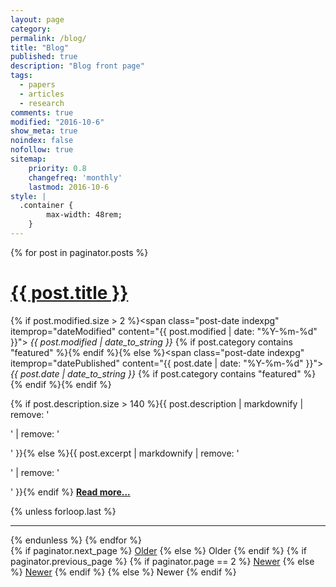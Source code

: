 ```yaml
---
layout: page
category: 
permalink: /blog/
title: "Blog"
published: true
description: "Blog front page"
tags:
  - papers
  - articles
  - research
comments: true
modified: "2016-10-6"
show_meta: true
noindex: false
nofollow: true
sitemap:
    priority: 0.8
    changefreq: 'monthly'
    lastmod: 2016-10-6
style: |
  .container {
        max-width: 48rem;
    } 
---
```


<div class="posts">
  {% for post in paginator.posts %}
  <div class="post">
    <h1 class="post-title">
      <a href="{{ site.url }}{{ post.url }}">
        {{ post.title }}
      </a>
    </h1>

  {% if post.modified.size > 2 %}<span class="post-date indexpg" itemprop="dateModified" content="{{ post.modified | date: "%Y-%m-%d" }}"><i class="fa fa-edit" title="Last updated"> {{ post.modified | date_to_string }}</i> {% if post.category contains "featured" %}<a href="{{ site.url }}/featured" title="Featured posts"><i class="fa fa-paperclip" title="Featured" class="social-icons"></i></a>{% endif %}</span>{% else %}<span class="post-date indexpg" itemprop="datePublished" content="{{ post.date | date: "%Y-%m-%d" }}"><i class="fa fa-calendar" title="Date published"> {{ post.date | date_to_string }}</i> {% if post.category contains "featured" %}<a href="{{ site.url }}/featured" title="Featured posts"><i class="fa fa-paperclip" title="Featured" class="social-icons"></i></a>{% endif %}</span>{% endif %}

 {% if post.description.size > 140 %}{{ post.description | markdownify | remove: '<p>' | remove: '</p>' }}{% else %}{{ post.excerpt | markdownify | remove: '<p>' | remove: '</p>' }}{% endif %} <a href="{{ site.url }}{{ post.url }}" title="Read more"><strong>Read more...</strong></a>
  </div>
  {% unless forloop.last %}<hr class="transp">{% endunless %}
  {% endfor %}
</div>

<div class="pagination">
  {% if paginator.next_page %}
    <a class="pagination-item older" href="{{ site.url }}/blog/page{{paginator.next_page}}">Older</a>
  {% else %}
    <span class="pagination-item older">Older</span>
  {% endif %}
  {% if paginator.previous_page %}
    {% if paginator.page == 2 %}
      <a class="pagination-item newer" href="{{ site.url }}/blog/">Newer</a>
    {% else %}
      <a class="pagination-item newer" href="{{ site.url }}/blog/page{{paginator.previous_page}}">Newer</a>
    {% endif %}
  {% else %}
    <span class="pagination-item newer">Newer</span>
  {% endif %}
</div>
